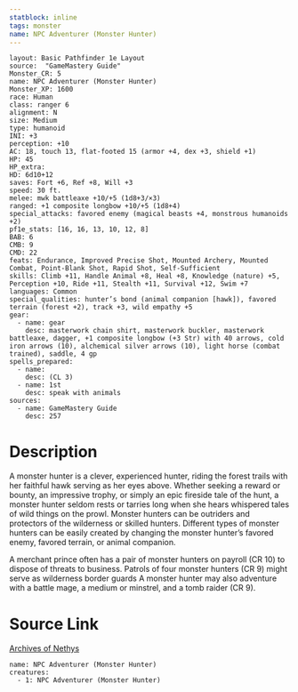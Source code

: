 ```yaml
---
statblock: inline
tags: monster
name: NPC Adventurer (Monster Hunter)
---
```

```statblock
layout: Basic Pathfinder 1e Layout
source:  "GameMastery Guide"
Monster_CR: 5
name: NPC Adventurer (Monster Hunter)
Monster_XP: 1600
race: Human
class: ranger 6
alignment: N
size: Medium
type: humanoid
INI: +3
perception: +10
AC: 18, touch 13, flat-footed 15 (armor +4, dex +3, shield +1)
HP: 45
HP_extra: 
HD: 6d10+12
saves: Fort +6, Ref +8, Will +3
speed: 30 ft.
melee: mwk battleaxe +10/+5 (1d8+3/×3)
ranged: +1 composite longbow +10/+5 (1d8+4)
special_attacks: favored enemy (magical beasts +4, monstrous humanoids +2)
pf1e_stats: [16, 16, 13, 10, 12, 8]
BAB: 6
CMB: 9
CMD: 22
feats: Endurance, Improved Precise Shot, Mounted Archery, Mounted Combat, Point-Blank Shot, Rapid Shot, Self-Sufficient
skills: Climb +11, Handle Animal +8, Heal +8, Knowledge (nature) +5, Perception +10, Ride +11, Stealth +11, Survival +12, Swim +7
languages: Common
special_qualities: hunter’s bond (animal companion [hawk]), favored terrain (forest +2), track +3, wild empathy +5
gear:
  - name: gear
    desc: masterwork chain shirt, masterwork buckler, masterwork battleaxe, dagger, +1 composite longbow (+3 Str) with 40 arrows, cold iron arrows (10), alchemical silver arrows (10), light horse (combat trained), saddle, 4 gp
spells_prepared:
  - name:
    desc: (CL 3)
  - name: 1st
    desc: speak with animals
sources:
  - name: GameMastery Guide
    desc: 257
```
# Description
A monster hunter is a clever, experienced hunter, riding the forest trails with her faithful hawk serving as her eyes above. Whether seeking a reward or bounty, an impressive trophy, or simply an epic fireside tale of the hunt, a monster hunter seldom rests or tarries long when she hears whispered tales of wild things on the prowl. Monster hunters can be outriders and protectors of the wilderness or skilled hunters. Different types of monster hunters can be easily created by changing the monster hunter’s favored enemy, favored terrain, or animal companion.

A merchant prince often has a pair of monster hunters on payroll (CR 10) to dispose of threats to business. Patrols of four monster hunters (CR 9) might serve as wilderness border guards A monster hunter may also adventure with a battle mage, a medium or minstrel, and a tomb raider (CR 9).
# Source Link
[Archives of Nethys](https://aonprd.com/NPCDisplay.aspx?ItemName=Adventurer%20(Monster%20Hunter))
```encounter-table
name: NPC Adventurer (Monster Hunter)
creatures:
  - 1: NPC Adventurer (Monster Hunter)
```
